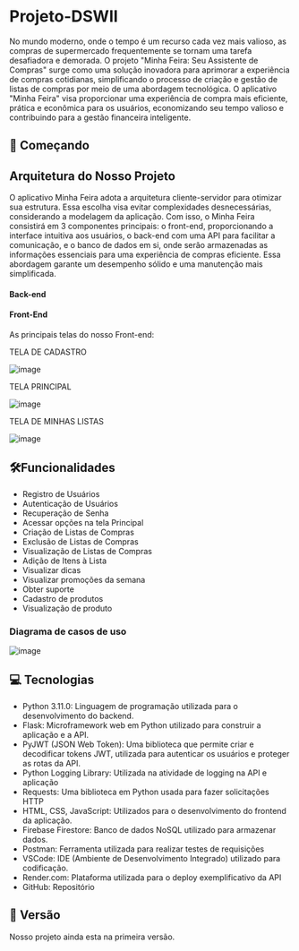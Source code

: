 # Projeto-DSWII
No mundo moderno, onde o tempo é um recurso cada vez mais valioso, as compras de supermercado frequentemente se tornam uma tarefa desafiadora e demorada. O projeto "Minha Feira: Seu Assistente de Compras" surge como uma solução inovadora para aprimorar a experiência de compras cotidianas, simplificando o processo de criação e gestão de listas de compras por meio de uma abordagem tecnológica.
O aplicativo "Minha Feira" visa proporcionar uma experiência de compra mais eficiente, prática e econômica para os usuários, economizando seu tempo valioso e contribuindo para a gestão financeira inteligente.

## 🚀 Começando
## Arquitetura do Nosso Projeto
O aplicativo Minha Feira adota a arquitetura cliente-servidor para otimizar sua estrutura. Essa escolha visa evitar complexidades desnecessárias, considerando a modelagem da aplicação.
Com isso, o Minha Feira consistirá em 3 componentes principais: o front-end, proporcionando a interface intuitiva aos usuários, o back-end com uma API para facilitar a comunicação, e o banco de dados em si, onde serão armazenadas as informações essenciais para uma experiência de compras eficiente. Essa abordagem garante um desempenho sólido e uma manutenção mais simplificada.

#### Back-end



#### Front-End 

As principais telas do nosso Front-end: 

TELA DE CADASTRO 

![image](https://github.com/pauloandreoliv/Projeto-DSWII/assets/81064629/68f631d4-691b-4432-af09-f3047054e3d7)

TELA PRINCIPAL 

![image](https://github.com/pauloandreoliv/Projeto-DSWII/assets/81064629/b0697ec2-d855-4340-b7f2-a71fd92e9e48)

TELA DE MINHAS LISTAS

![image](https://github.com/pauloandreoliv/Projeto-DSWII/assets/81064629/04720406-c478-40df-996c-c7a41154ddc9)



## 🛠️Funcionalidades 
- Registro de Usuários
- Autenticação de Usuários
- Recuperação de Senha
- Acessar opções na tela Principal
- Criação de Listas de Compras
- Exclusão de Listas de Compras
- Visualização de Listas de Compras
- Adição de Itens à Lista
- Visualizar dicas
- Visualizar promoções da semana
- Obter suporte
- Cadastro de produtos
- Visualização de produto

### Diagrama de casos de uso 

![image](https://github.com/pauloandreoliv/Projeto-DSWII/assets/81064629/5d3aecbf-a504-4065-a16b-05d4e0e42809)


## 💻 Tecnologias
- Python 3.11.0: Linguagem de programação utilizada para o desenvolvimento do backend.
- Flask: Microframework web em Python utilizado para construir a aplicação e a API.
- PyJWT (JSON Web Token): Uma biblioteca que permite criar e decodificar tokens JWT, utilizada para autenticar os usuários e proteger as rotas da API.
- Python Logging Library: Utilizada na atividade de logging na API e aplicação
- Requests: Uma biblioteca em Python usada para fazer solicitações HTTP
- HTML, CSS, JavaScript: Utilizados para o desenvolvimento do frontend da aplicação.
- Firebase Firestore: Banco de dados NoSQL utilizado para armazenar dados.
- Postman: Ferramenta utilizada para realizar testes de requisições
- VSCode: IDE (Ambiente de Desenvolvimento Integrado) utilizado para codificação.
- Render.com: Plataforma utilizada para o deploy exemplificativo da API
- GitHub: Repositório

## 📌 Versão
Nosso projeto ainda esta na primeira versão. 
